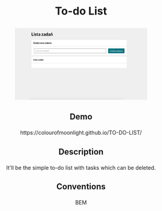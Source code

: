 # <p align="center">To-do List</p>

<p align="center">
  <img src="images/readme.png" width="350" title="Preview">
</p>

## <p align="center">Demo</p>
<p align="center">https://colourofmoonlight.github.io/TO-DO-LIST/<p>

## <p align="center">Description</p>
<p align="center">It'll be the simple to-do list with tasks which can be deleted.</p>

## <p align="center">Conventions</p>
<p align="center">BEM</p>